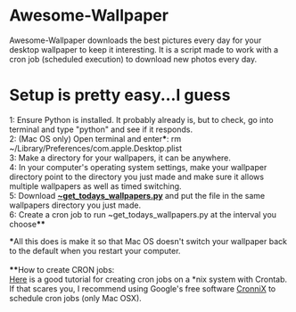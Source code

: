 <h1>Awesome-Wallpaper</h1>
<p>
Awesome-Wallpaper downloads the best pictures every day for your desktop wallpaper to keep it interesting.  It is a script made to work with a cron job (scheduled execution) to download new photos every day.
</p>

<h1>Setup is pretty easy...I guess</h1>
<p>
1:  Ensure Python is installed.  It probably already is, but to check, go into terminal and type "python" and see if it responds.<br/>
2:  (Mac OS only) Open terminal and enter<b>*</b>: rm ~/Library/Preferences/com.apple.Desktop.plist<br/>
3:  Make a directory for your wallpapers, it can be anywhere.<br/>
4:  In your computer's operating system settings, make your wallpaper directory point to the directory you just made and make sure it allows multiple wallpapers as well as timed switching.<br/>
5:  Download <b><a href="https://github.com/thepuma/Awesome-Wallpaper/blob/master/~get_todays_wallpapers.py">~get_todays_wallpapers.py</a></b> and put the file in the same wallpapers directory you just made.<br/>
6:  Create a cron job to run ~get_todays_wallpapers.py at the interval you choose<b>**</b>
</p>
<p>
<b>*</b>All this does is make it so that Mac OS doesn't switch your wallpaper back to the default when you restart your computer.<br/><br/>
<b>**</b>How to create CRON jobs:<br/>
<a href="http://benr75.com/pages/using_crontab_mac_os_x_unix_linux">Here</a> is a good tutorial for creating cron jobs on a *nix system with Crontab.<br/>
If that scares you, I recommend using Google's free software <a href="https://code.google.com/p/cronnix/">CronniX</a> to schedule cron jobs (only Mac OSX).
</p>
